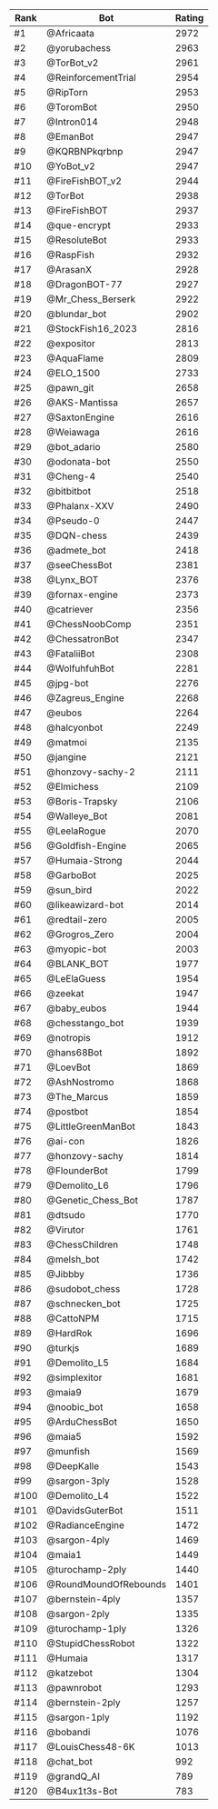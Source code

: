 Rank|Bot|Rating
---|---|---
#1|@Africaata|2972
#2|@yorubachess|2963
#3|@TorBot_v2|2961
#4|@ReinforcementTrial|2954
#5|@RipTorn|2953
#6|@ToromBot|2950
#7|@Intron014|2948
#8|@EmanBot|2947
#9|@KQRBNPkqrbnp|2947
#10|@YoBot_v2|2947
#11|@FireFishBOT_v2|2944
#12|@TorBot|2938
#13|@FireFishBOT|2937
#14|@que-encrypt|2933
#15|@ResoluteBot|2933
#16|@RaspFish|2932
#17|@ArasanX|2928
#18|@DragonBOT-77|2927
#19|@Mr_Chess_Berserk|2922
#20|@blundar_bot|2902
#21|@StockFish16_2023|2816
#22|@expositor|2813
#23|@AquaFlame|2809
#24|@ELO_1500|2733
#25|@pawn_git|2658
#26|@AKS-Mantissa|2657
#27|@SaxtonEngine|2616
#28|@Weiawaga|2616
#29|@bot_adario|2580
#30|@odonata-bot|2550
#31|@Cheng-4|2540
#32|@bitbitbot|2518
#33|@Phalanx-XXV|2490
#34|@Pseudo-0|2447
#35|@DQN-chess|2439
#36|@admete_bot|2418
#37|@seeChessBot|2381
#38|@Lynx_BOT|2376
#39|@fornax-engine|2373
#40|@catriever|2356
#41|@ChessNoobComp|2351
#42|@ChessatronBot|2347
#43|@FataliiBot|2308
#44|@WolfuhfuhBot|2281
#45|@jpg-bot|2276
#46|@Zagreus_Engine|2268
#47|@eubos|2264
#48|@halcyonbot|2249
#49|@matmoi|2135
#50|@jangine|2121
#51|@honzovy-sachy-2|2111
#52|@Elmichess|2109
#53|@Boris-Trapsky|2106
#54|@Walleye_Bot|2081
#55|@LeelaRogue|2070
#56|@Goldfish-Engine|2065
#57|@Humaia-Strong|2044
#58|@GarboBot|2025
#59|@sun_bird|2022
#60|@likeawizard-bot|2014
#61|@redtail-zero|2005
#62|@Grogros_Zero|2004
#63|@myopic-bot|2003
#64|@BLANK_BOT|1977
#65|@LeElaGuess|1954
#66|@zeekat|1947
#67|@baby_eubos|1944
#68|@chesstango_bot|1939
#69|@notropis|1912
#70|@hans68Bot|1892
#71|@LoevBot|1869
#72|@AshNostromo|1868
#73|@The_Marcus|1859
#74|@postbot|1854
#75|@LittleGreenManBot|1843
#76|@ai-con|1826
#77|@honzovy-sachy|1814
#78|@FlounderBot|1799
#79|@Demolito_L6|1796
#80|@Genetic_Chess_Bot|1787
#81|@dtsudo|1770
#82|@Virutor|1761
#83|@ChessChildren|1748
#84|@melsh_bot|1742
#85|@Jibbby|1736
#86|@sudobot_chess|1728
#87|@schnecken_bot|1725
#88|@CattoNPM|1715
#89|@HardRok|1696
#90|@turkjs|1689
#91|@Demolito_L5|1684
#92|@simplexitor|1681
#93|@maia9|1679
#94|@noobic_bot|1658
#95|@ArduChessBot|1650
#96|@maia5|1592
#97|@munfish|1569
#98|@DeepKalle|1543
#99|@sargon-3ply|1528
#100|@Demolito_L4|1522
#101|@DavidsGuterBot|1511
#102|@RadianceEngine|1472
#103|@sargon-4ply|1469
#104|@maia1|1449
#105|@turochamp-2ply|1440
#106|@RoundMoundOfRebounds|1401
#107|@bernstein-4ply|1357
#108|@sargon-2ply|1335
#109|@turochamp-1ply|1326
#110|@StupidChessRobot|1322
#111|@Humaia|1317
#112|@katzebot|1304
#113|@pawnrobot|1293
#114|@bernstein-2ply|1257
#115|@sargon-1ply|1192
#116|@bobandi|1076
#117|@LouisChess48-6K|1013
#118|@chat_bot|992
#119|@grandQ_AI|789
#120|@B4ux1t3s-Bot|783
